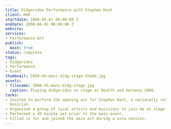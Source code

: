 ```yaml
---
title: Didgeridoo Performance with Stephen Kent
client: HHF
startdate: 2000-06-01 00:00:00 Z
enddate: 2000-06-01 00:00:00 Z
website: 
services:
- Performance Art
publish:
  main: true
status: complete
tags:
- Didgeridoo
- Performance
- Event
thumbnail: 2000-hh-mani-didg-stage-thumb.jpg
assets:
- filename: 2000-hh-mani-didg-stage.jpg
  caption: Playing didgeridoo on stage at Health and Harmony 2000.
tasks:
- Invited to perform the opening act for Stephen Kent, a nationally recognized didgeridoo
  musician.
- Organized a group of local artists and musicians to join me on stage.
- Performed a 45 minute set prior to the main event.
- Filled in for and joined the main act during a solo session.
---
```


